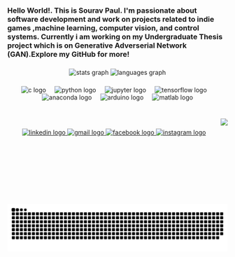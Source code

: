 <h3 align="left">Hello World!. This is Sourav Paul. I'm passionate about software development and work on projects related to indie games ,machine learning, computer vision, and control systems. Currently i am working on my Undergraduate Thesis project which is on Generative Adverserial Network (GAN).Explore my GitHub for more!</h3>

###

<div align="center">
  <img src="https://github-readme-stats.vercel.app/api?username=s0ur4v26&hide_title=false&hide_rank=false&show_icons=true&include_all_commits=true&count_private=true&disable_animations=false&theme=dark&locale=en&hide_border=true&custom_title=Github%20Status" height="150" alt="stats graph"  />
  <img src="https://github-readme-stats.vercel.app/api/top-langs?username=s0ur4v26&locale=en&hide_title=false&layout=compact&card_width=320&langs_count=5&theme=dark&hide_border=true" height="150" alt="languages graph"  />
</div>

###

<div align="center">
  <img src="https://cdn.jsdelivr.net/gh/devicons/devicon/icons/c/c-original.svg" height="30" alt="c logo"  />
  <img width="12" />
  <img src="https://cdn.jsdelivr.net/gh/devicons/devicon/icons/python/python-original.svg" height="30" alt="python logo"  />
  <img width="12" />
  <img src="https://cdn.jsdelivr.net/gh/devicons/devicon/icons/jupyter/jupyter-original.svg" height="30" alt="jupyter logo"  />
  <img width="12" />
  <img src="https://cdn.jsdelivr.net/gh/devicons/devicon/icons/tensorflow/tensorflow-original.svg" height="30" alt="tensorflow logo"  />
  <img width="12" />
  <img src="https://cdn.jsdelivr.net/gh/devicons/devicon/icons/anaconda/anaconda-original.svg" height="30" alt="anaconda logo"  />
  <img width="12" />
  <img src="https://cdn.jsdelivr.net/gh/devicons/devicon/icons/arduino/arduino-original.svg" height="30" alt="arduino logo"  />
  <img width="12" />
  <img src="https://cdn.jsdelivr.net/gh/devicons/devicon/icons/matlab/matlab-original.svg" height="30" alt="matlab logo"  />
</div>

###

<br clear="both">

<img align="right" height="195" src="https://art.pixilart.com/sr2712ab0b35ecd.gif"  />

###

<div align="center">
  <a href="https://www.linkedin.com/in/souravpaul22/" target="_blank">
    <img src="https://img.shields.io/static/v1?message=LinkedIn&logo=linkedin&label=&color=0077B5&logoColor=white&labelColor=&style=flat" height="37" alt="linkedin logo"  />
  </a>
  <a href="sour4vp4ul@gmail.com" target="_blank">
    <img src="https://img.shields.io/static/v1?message=Gmail&logo=gmail&label=&color=D14836&logoColor=white&labelColor=&style=flat" height="37" alt="gmail logo"  />
  </a>
  <a href="https://www.facebook.com/ch1k3n.22" target="_blank">
    <img src="https://img.shields.io/static/v1?message=Facebook&logo=facebook&label=&color=1877F2&logoColor=white&labelColor=&style=flat" height="37" alt="facebook logo"  />
  </a>
  <a href="https://www.instagram.com/sour4v_v/" target="_blank">
    <img src="https://img.shields.io/static/v1?message=Instagram&logo=instagram&label=&color=E4405F&logoColor=white&labelColor=&style=flat" height="37" alt="instagram logo"  />
  </a>
</div>

###

<img src="https://raw.githubusercontent.com/s0ur4v26/s0ur4v26/output/snake.svg" alt="Snake animation" />

###

